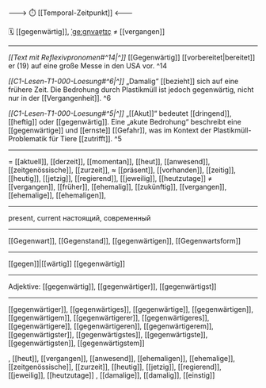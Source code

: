 ---> ⏱️ [[Temporal-Zeitpunkt]] <---

🗓️ [[gegenwärtig]], [ˈɡeːɡn̩vaɐ̯tɪç](https://youglish.com/pronounce/gegenwärtig/german) ≠ [[vergangen]]

---
*[[Text mit Reflexivpronomen#^14|^]]* [[Gegenwärtig]] [[vorbereitet|bereitet]] er (19) auf eine große Messe in den USA vor. ^14


*[[C1-Lesen-T1-000-Loesung#^6|^]]* „Damalig“ [[bezieht]] sich auf eine frühere Zeit. Die Bedrohung durch Plastikmüll ist jedoch gegenwärtig, nicht nur in der [[Vergangenheit]]. ^6


*[[C1-Lesen-T1-000-Loesung#^5|^]]* „[[Akut]]“ bedeutet [[dringend]], [[heftig]] oder [[gegenwärtig]]. Eine „akute Bedrohung“ beschreibt eine [[gegenwärtige]] und [[ernste]] [[Gefahr]], was im Kontext der Plastikmüll-Problematik für Tiere [[zutrifft]]. ^5


---
= [[aktuell]], [[derzeit]], [[momentan]], [[heut]], [[anwesend]], [[zeitgenössische]], [[zurzeit]], 
≈ [[präsent]], [[vorhanden]], [[zeitig]], [[heutig]], [[jetzig]],  [[regierend]], [[jeweilig]], [[heutzutage]]
≠ [[vergangen]], [[früher]], [[ehemalig]], [[zukünftig]], [[vergangen]], [[ehemalige]],  [[ehemaligen]],

---
present, current
настоящий, современный

---
[[Gegenwart]], [[Gegenstand]], [[gegenwärtigen]], [[Gegenwartsform]]

---
[[gegen]]|[[wärtig]]
[[gegenwärtig]]


---
Adjektive: [[gegenwärtig]], [[gegenwärtiger]], [[gegenwärtigst]]

---
[[gegenwärtiger]], [[gegenwärtiges]], [[gegenwärtige]], [[gegenwärtigen]], [[gegenwärtigem]], [[gegenwärtigerer]], [[gegenwärtigeres]], [[gegenwärtigere]], [[gegenwärtigeren]], [[gegenwärtigerem]], [[gegenwärtigster]], [[gegenwärtigstes]], [[gegenwärtigste]], [[gegenwärtigsten]], [[gegenwärtigstem]]

, [[heut]], [[vergangen]], [[anwesend]], [[ehemaligen]], [[ehemalige]], [[zeitgenössische]], [[zurzeit]], [[heutig]], [[jetzig]], [[regierend]], [[jeweilig]], [[heutzutage]]
, [[damalige]], [[damalig]], [[einstig]]